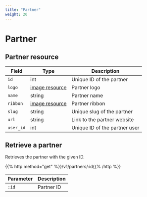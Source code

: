 ```yaml
---
title: "Partner"
weight: 20
---
```


# Partner

## Partner resource

| Field     | Type                     | Description                                                                      |
| --------- | ------------------------ | ----------------------------- |
| `id`      | int                      | Unique ID of the partner      |
| `logo`    | [image resource](#image) | Partner logo                  |
| `name`    | string                   | Partner name                  |
| `ribbon`  | [image resource](#image) | Partner ribbon                |
| `slug`    | string                   | Unique slug of the partner    |
| `url`     | string                   | Link to the partner website   |
| `user_id` | int                      | Unique ID of the partner user |

## Retrieve a partner

Retrieves the partner with the given ID.

{{% http method="get" %}}/v1/partners/:id{{% /http %}}

| Parameter | Description |
| --------- | ----------- |
| `:id`     | Partner ID  |
